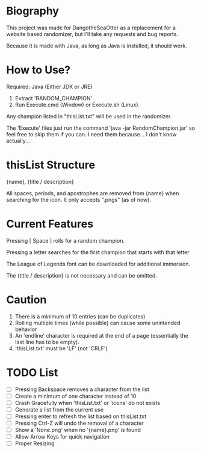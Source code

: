 # Biography

This project was made for DangotheSeaOtter as a replacement for a website based randomizer, but I'll take any requests and bug reports.

Because it is made with Java, as long as Java is installed, it should work.

# How to Use?

Required: Java (Either JDK or JRE)

1. Extract 'RANDOM_CHAMPION'
2. Run Execute.cmd (Window) or Execute.sh (Linux).

Any champion listed in "thisList.txt" will be used in the randomizer.

The 'Execute' files just run the command 'java -jar RandomChampion.jar' so feel free to skip them if you can. I need them because... I don't know actually...

# thisList Structure

{name}, {title / description}

All spaces, periods, and apostrophes are removed from {name} when searching for the icon. It only accepts ".pngs" (as of now).

# Current Features

Pressing [ Space ] rolls for a random champion.

Pressing a letter searches for the first champion that starts with that letter

The League of Legends font can be downloaded for additional immersion.

The {title / description} is not necessary and can be omitted.

# Caution

1. There is a minimum of 10 entries (can be duplicates)
2. Rolling multiple times (while possible) can cause some unintended behavior
3. An 'endline' character is required at the end of a page (essentially the last line has to be empty).
4. 'thisList.txt' must be 'LF' (not 'CRLF')


# TODO List

- [ ] Pressing Backspace removes a character from the list
- [ ] Create a minimum of one character instead of 10
- [ ] Crash Gracefully when 'thisList.txt' or 'icons' do not exists
- [ ] Generate a list from the current use
- [ ] Pressing enter to refresh the list based on thisList.txt
- [ ] Pressing Ctrl-Z will undo the removal of a character
- [ ] Show a 'None.png' when no '{name}.png' is found
- [ ] Allow Arrow Keys for quick navigation
- [ ] Proper Resizing